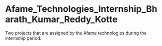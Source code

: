# Afame_Technologies_Internship_Bharath_Kumar_Reddy_Kotte
Two projects that are assigned by the Afame technologies during the internship period.
